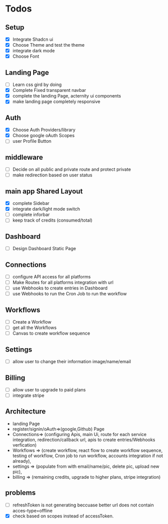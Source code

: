 # Todos

## Setup

- [x] Integrate Shadcn ui
- [x] Choose Theme and test the theme
- [x] integrate dark mode
- [x] Choose Font

## Landing Page

- [ ] Learn css gird by doing
- [x] Complete Fixed transparent navbar
- [x] complete the landing Page, acternity ui components
- [x] make landing page completely responsive

## Auth

- [x] Choose Auth Providers/library
- [x] Choose google oAuth Scopes
- [ ] user Profile Button

## middleware

- [ ] Decide on all public and private route and protect private
- [ ] make redirection based on user status

## main app Shared Layout

- [x] complete Sidebar
- [x] integrate dark/light mode switch
- [ ] complete inforbar
- [ ] keep track of credits (consumed/total)

## Dashboard

- [ ] Design Dashboard Static Page

## Connections

- [ ] configure API access for all platforms
- [ ] Make Routes for all platforms integration with url
- [ ] use Webhooks to create entries in Dashboard
- [ ] use Webhooks to run the Cron Job to run the workflow

## Workflows

- [ ] Create a Workflow
- [ ] get all the Workflows
- [ ] Canvas to create workflow sequence

## Settings

- [ ] allow user to change their information image/name/email

## Billing

- [ ] allow user to upgrade to paid plans
- [ ] integrate stripe

## Architecture

- landing Page
- register/signin/oAuth=>(google,Github) Page
- Connections=> (configuring Apis, main Ui, route for each service integration, redirection/callback url, apis to create entries/Webhooks verfication)
- Workflows => (create workflow, react flow to create workflow sequence, testing of workflow, Cron job to run workflow, accounts integration if not already),
- settings => (populate from with email/name/pic, delete pic, upload new pic),
- billing => (remaining credits, upgrade to higher plans, stripe integration)

## problems

- [ ] refreshToken is not generating beccuase better url does not contain acces-type=offline
- [x] check based on scopes instead of accessToken.
